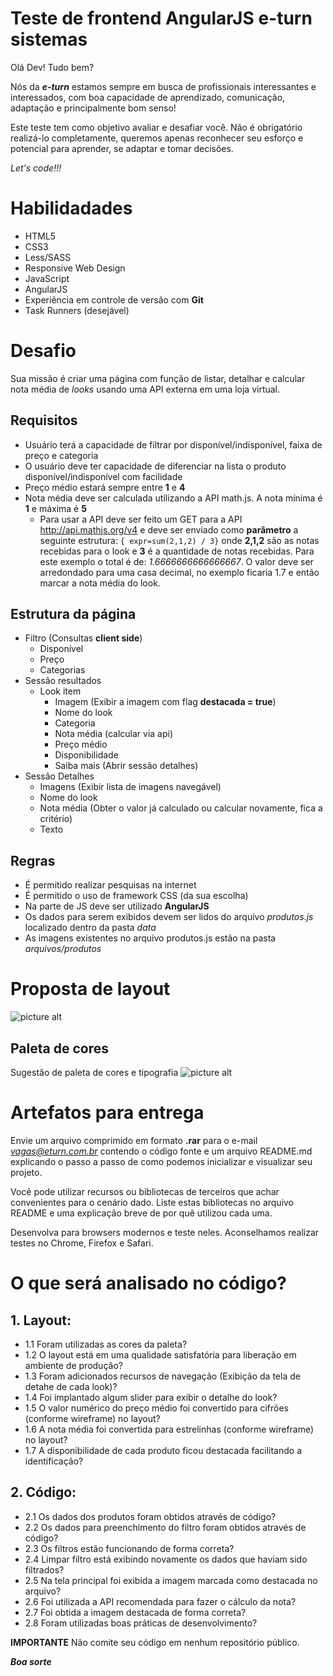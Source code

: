 # Teste de frontend AngularJS e-turn sistemas

Olá Dev! Tudo bem?

Nós da ***e-turn*** estamos sempre em busca de profissionais interessantes e interessados, com boa capacidade de aprendizado, comunicação, adaptação e principalmente bom senso!

Este teste tem como objetivo avaliar e desafiar você. Não é obrigatório realizá-lo completamente, queremos apenas reconhecer seu esforço e potencial para aprender, se adaptar e tomar decisões.

*Let's code!!!*

# Habilidadades
* HTML5
* CSS3
* Less/SASS
* Responsive Web Design
* JavaScript
* AngularJS
* Experiência em controle de versão com **Git**
* Task Runners (desejável)

# Desafio 
Sua missão é criar uma página com função de  listar, detalhar e calcular nota média de *looks* usando uma API externa em uma loja virtual.

## Requisitos
* Usuário terá a capacidade de filtrar por disponível/indisponível, faixa de preço e categoria
* O usuário deve ter capacidade de diferenciar na lista o produto disponível/indisponível com facilidade
* Preço médio estará sempre entre  **1** e **4**
* Nota média deve ser calculada utilizando a API math.js. A nota mínima é **1** e máxima é **5**
  * Para usar a API deve ser feito um GET para a API http://api.mathjs.org/v4 e deve ser enviado como **parâmetro** a seguinte estrutura: `{ expr=sum(2,1,2) / 3}` onde **2,1,2** são as notas recebidas para o look e **3** é a quantidade de notas recebidas. Para este exemplo o total é de: *1.6666666666666667*. O valor deve ser arredondado para uma casa decimal, no exemplo ficaria 1.7 e então marcar a nota média do look.

## Estrutura da página

* Filtro (Consultas **client side**)
   * Disponível 
   * Preço 
   * Categorias
* Sessão resultados
   * Look item
     * Imagem (Exibir a imagem com flag **destacada = true**)
     * Nome do look
     * Categoria 
     * Nota média (calcular via api)
     * Preço médio
     * Disponibilidade
     * Saiba mais (Abrir sessão detalhes)
 * Sessão Detalhes
    * Imagens (Exibir lista de imagens navegável)
    * Nome do look
    * Nota média (Obter o valor já calculado ou calcular novamente, fica a critério)
    * Texto
  

## Regras
* É permitido realizar pesquisas na internet
* É permitido o uso de framework CSS (da sua escolha)
* Na parte de JS deve ser utilizado **AngularJS**
* Os dados para serem exibidos devem ser lidos do arquivo *produtos.js* localizado dentro da pasta *data*
* As imagens existentes no arquivo produtos.js estão na pasta *arquivos/produtos*



# Proposta de layout
![picture alt](https://github.com/eTurn/teste-frontend-angularjs/blob/master/arquivos/Wireframe/pagina_looks.jpg "Wireframe")

## Paleta de cores
Sugestão de paleta de cores e tipografia 
![picture alt](https://github.com/eTurn/teste-frontend-angularjs/blob/master/arquivos/Wireframe/paleta_cores.jpg "Wireframe")

# Artefatos para entrega
Envie um arquivo comprimido em formato **.rar**  para o e-mail *vagas@eturn.com.br* contendo o código fonte e um arquivo README.md explicando o passo a passo de como podemos inicializar e visualizar seu projeto.

Você pode utilizar recursos ou bibliotecas de terceiros que achar convenientes para o cenário dado. Liste estas bibliotecas no arquivo README e uma explicação breve de por quê utilizou cada uma.

Desenvolva para browsers modernos e teste neles. Aconselhamos realizar testes no Chrome, Firefox e Safari.

# O que será analisado no código?
## 1. Layout: 
* 1.1 Foram utilizadas as cores da paleta? 
* 1.2 O layout está em uma qualidade satisfatória para liberação em ambiente de produção?
* 1.3 Foram adicionados recursos de navegação (Exibição da tela de detahe de cada look)?
* 1.4 Foi implantado algum slider para exibir o detalhe do look?
* 1.5 O valor numérico do preço médio foi convertido para cifrões (conforme wireframe) no layout?
* 1.6 A nota média foi convertida para estrelinhas (conforme wireframe) no layout?
* 1.7 A disponibilidade de cada produto ficou destacada facilitando a identificação?

## 2. Código:
* 2.1 Os dados dos produtos foram obtidos através de código?
* 2.2 Os dados para preenchimento do filtro foram obtidos através de código?
* 2.3 Os filtros estão funcionando de forma correta?
* 2.4 Limpar filtro está exibindo novamente os dados que haviam sido filtrados?
* 2.5 Na tela principal foi exibida a imagem marcada como destacada no arquivo?
* 2.6 Foi utilizada a API recomendada para fazer o cálculo da nota?
* 2.7 Foi obtida a imagem destacada de forma correta?
* 2.8 Foram utilizadas boas práticas de desenvolvimento?


**IMPORTANTE**
Não comite seu código em nenhum repositório público.

***Boa sorte***

